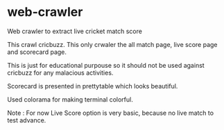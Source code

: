 # web-crawler
Web crawler to extract live cricket match score


This crawl cricbuzz. This only crwaler the all match page, live score page and scorecard page. 

This is just for educational purpouse so it should not be used against cricbuzz for any malacious activities.

Scorecard is presented in prettytable which looks beautiful.

Used colorama for making terminal colorful.



Note : For now Live Score option is very basic, because no live match to test advance.

